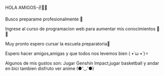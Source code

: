 HOLA AMIGOS-✌🐱‍👤
 
 Busco preparame profesionalmente 👔
 
 Ingrese al curso de programacion web para aumentar mis conocimientos 👀🧠
 
 Muy pronto espero cursar la escuela preparatoria🏫
 
 Espero hacer amigos,amigas y que todos nos levemos bien ( •̀ ω •́ )✧

Algunos de mis gustos son: Jugar Genshin Impact,jugar basketball y andar en bici
tambien disfruto ver anime (●'◡'●)
